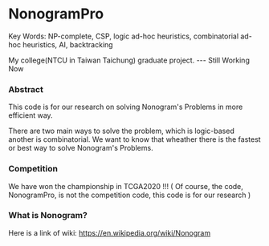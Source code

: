 # NonogramPro
Key Words: NP-complete, CSP, logic ad-hoc heuristics, combinatorial ad-hoc heuristics, AI, backtracking

My college(NTCU in Taiwan Taichung) graduate project.
--- Still Working Now

### Abstract
This code is for our research on solving Nonogram's Problems in more efficient way.

There are two main ways to solve the problem, which is logic-based another is combinatorial. We want to know that wheather there is the fastest or best way to solve Nonogram's Problems.

### Competition
We have won the championship in TCGA2020 !!! ( Of course, the code, NonogramPro, is not the competition code, this code is for our research )


### What is Nonogram?
Here is a link of wiki: https://en.wikipedia.org/wiki/Nonogram
